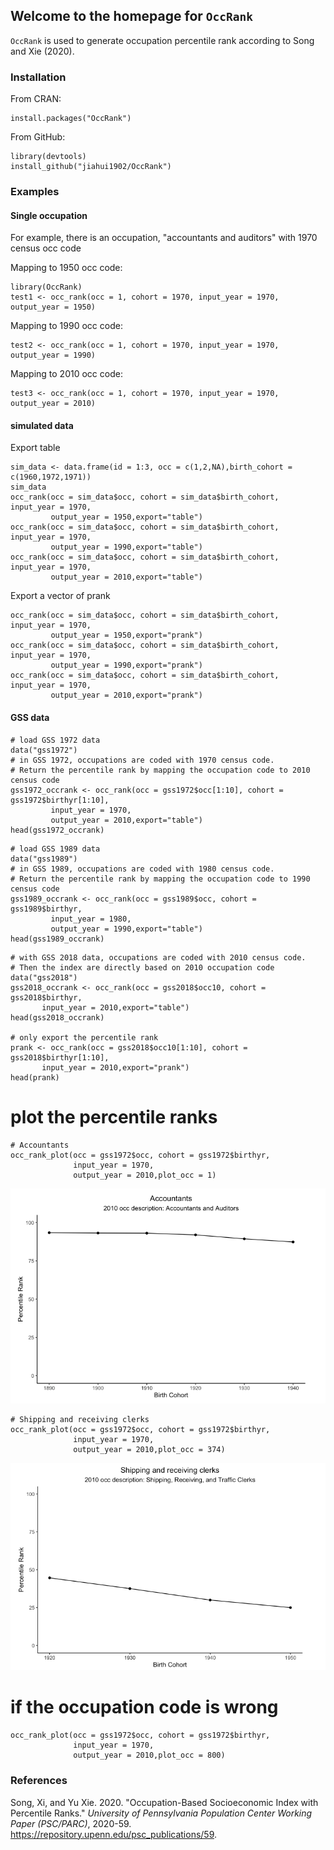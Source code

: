 ## Welcome to the homepage for `OccRank`
`OccRank` is used to generate occupation percentile rank according to Song and Xie (2020). 

### Installation

From CRAN:
```
install.packages("OccRank")
```

From GitHub:
```
library(devtools)
install_github("jiahui1902/OccRank")
```

### Examples

#### Single occupation

For example, there is an occupation, "accountants and auditors" with 1970 census occ code

Mapping to 1950 occ code:

```
library(OccRank)
test1 <- occ_rank(occ = 1, cohort = 1970, input_year = 1970, output_year = 1950)
```

Mapping to 1990 occ code:
```
test2 <- occ_rank(occ = 1, cohort = 1970, input_year = 1970, output_year = 1990)
```

Mapping to 2010 occ code:
```
test3 <- occ_rank(occ = 1, cohort = 1970, input_year = 1970, output_year = 2010)
```

#### simulated data

Export table

```
sim_data <- data.frame(id = 1:3, occ = c(1,2,NA),birth_cohort = c(1960,1972,1971))
sim_data
occ_rank(occ = sim_data$occ, cohort = sim_data$birth_cohort, input_year = 1970, 
         output_year = 1950,export="table")
occ_rank(occ = sim_data$occ, cohort = sim_data$birth_cohort, input_year = 1970, 
         output_year = 1990,export="table")
occ_rank(occ = sim_data$occ, cohort = sim_data$birth_cohort, input_year = 1970, 
         output_year = 2010,export="table")
```


Export a vector of prank

```
occ_rank(occ = sim_data$occ, cohort = sim_data$birth_cohort, input_year = 1970, 
         output_year = 1950,export="prank")
occ_rank(occ = sim_data$occ, cohort = sim_data$birth_cohort, input_year = 1970, 
         output_year = 1990,export="prank")
occ_rank(occ = sim_data$occ, cohort = sim_data$birth_cohort, input_year = 1970, 
         output_year = 2010,export="prank")

```

#### GSS data

```
# load GSS 1972 data
data("gss1972")
# in GSS 1972, occupations are coded with 1970 census code. 
# Return the percentile rank by mapping the occupation code to 2010 census code
gss1972_occrank <- occ_rank(occ = gss1972$occ[1:10], cohort = gss1972$birthyr[1:10],
         input_year = 1970,
         output_year = 2010,export="table")
head(gss1972_occrank)
```


```
# load GSS 1989 data
data("gss1989")
# in GSS 1989, occupations are coded with 1980 census code. 
# Return the percentile rank by mapping the occupation code to 1990 census code
gss1989_occrank <- occ_rank(occ = gss1989$occ, cohort = gss1989$birthyr,
         input_year = 1980,
         output_year = 1990,export="table")
head(gss1989_occrank)
```

```
# with GSS 2018 data, occupations are coded with 2010 census code.
# Then the index are directly based on 2010 occupation code
data("gss2018")
gss2018_occrank <- occ_rank(occ = gss2018$occ10, cohort = gss2018$birthyr,
       input_year = 2010,export="table")
head(gss2018_occrank)

# only export the percentile rank
prank <- occ_rank(occ = gss2018$occ10[1:10], cohort = gss2018$birthyr[1:10],
       input_year = 2010,export="prank")
head(prank)
```

# plot the percentile ranks
```
# Accountants
occ_rank_plot(occ = gss1972$occ, cohort = gss1972$birthyr,
              input_year = 1970,
              output_year = 2010,plot_occ = 1)
```
![alt text](./figures/figure1.png?raw=true "Accountants")

```
# Shipping and receiving clerks
occ_rank_plot(occ = gss1972$occ, cohort = gss1972$birthyr,
              input_year = 1970,
              output_year = 2010,plot_occ = 374)
```
![alt text](./figures/figure2.png?raw=true "Shipping and receiving clerks")

# if the occupation code is wrong
```
occ_rank_plot(occ = gss1972$occ, cohort = gss1972$birthyr,
              input_year = 1970,
              output_year = 2010,plot_occ = 800)
```



### References

Song, Xi, and Yu Xie. 2020. "Occupation-Based Socioeconomic Index with Percentile Ranks." *University of Pennsylvania Population Center Working Paper (PSC/PARC)*, 2020-59. https://repository.upenn.edu/psc_publications/59.

